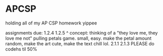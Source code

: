 # APCSP
 holding all of my AP CSP homework yippee

 assignments due:
 1.2.4
 1.2.5
    ^ concept: thinking of a "they love me, they love me not" pulling petals game. small, easy. make the petal amount random, make the art cute, make the text chill lol.
 2.1.1
 2.1.3
 PLEASE do codehs til 50%
